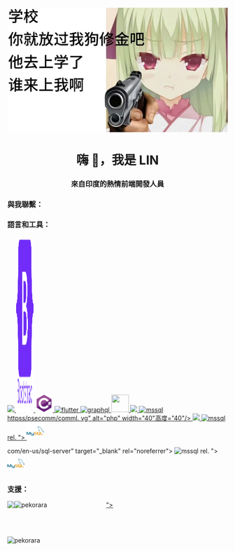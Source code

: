 ![image](owTwczDEBCfiAP7NAgGspDyhQzeE9AFVhIRBBm~tplv-pk90l89vgd-crop-center_864_486.jpeg)

<h1 align="center">嗨 👋，我是 LIN</h1>
<h3 align="center">來自印度的熱情前端開發人員</h3>

<h3 align="left">與我聯繫：</h3>
<p align="left">
</p>

<h3 align="left">語言和工具：</h3>
<p align="left"> <a href="https://developer.android.com" target="_blank" rel="noreferrer"> <img src="https://raw.githubusercontent.com/devicons/devicon/master/icons/android/android-original-markmark.svg="m="and> p.com" target="_blank" rel="noreferrer"> <img src="https://raw.githubusercontent.com/devicons/devicon/master/icons/bootstrap/bootstrap-plain-wordmark.svg" alt="bootstrap" width="40" height="400>" .coms <p.com/Pt.coms="40> 4098>>>>>>>>>>>>>>>>>>>>>完成/C=L=>com9.com9. ank" rel="noreferrer"> <img src="https://raw.githubusercontent.com/devicons/devicon/master/icons/csharp/csharp-original.svg" alt="csharp" width="40" height="40"/> </a> <a href="https://www.w3schools.com/Tc​​xs/"p=c​​ooo​​oo relools.com/c​​x3schools.com/Ft." .com/devicons/devicon/master/icons/css3/css3-original-wordmark.svg" alt="css3" width="40" height="40"/> </a> <a href="https://dart.dev" target="_blank" rel="noreferr; alt="dart" width="40"高度="40"/> </a> <a href="https://flutter.dev" target="_blank" rel="noreferrer"> <img src="https://www.vectorlogo.zone/logos/flutterio/flutterio-icon.svg" alt="flutter" width="40" heighty="Ax; ="noreferrer"> <img src="https://www.vectorlogo.zone/logos/graphql/graphql-icon.svg" alt="graphql" width="40" height="40"/> </a> <a href="https://www.w3.org/html/" get="_m/ 從" get="_Fle)> src="https://raw.githubusercontent.com/devicons/devicon/master/icons/html5/html5-original-wordmark.svg" alt="html5" width="40" height="40"/> </a> <a href="https://www.adobe.com/in/products/rel/pixed s​​id/not.com/Lowcom="wno/unal="kp. www.vectorlogo.zone/logos/adobe_illustrator/adobe_illustrator-icon.svg” alt="illustrator" width="40" height="40"/> </a> <a href="https://developer.mozilla.org/en-US/docs/Web/Web/WebScript" target="_blank" rel="noreferrer"> <img src="https://raw.m/週/p5m/tmm/p5m/tem/p5m alt="javascript" width="40" height="40"/> </a> <a href="https://kotlinlang.org" target="_blank" rel="noreferrer"> <img src="https://www.vectorlogo.zone/logos/kotlinlang/kotlinlang-Dunter/kotlin" ://www.microsoft.com/en-us/sql-server" target="_blank" rel="noreferrer"> <img src="https://www.svgrepo.com/show/303229/microsoft-sql-server-logo.svg" alt="mssql" width="40" height="40"/> </a> <a href="https://www.mysql.com/nno.mysql.o. /devicons/devicon/master/icons/mysql/mysql-original-wordmark.svg" alt="mysql" width="40" height="40"/> </a> <a href="https://www.php.net" target="_blank" rel="noreferrer">httpss/psecomm/comml. vg" alt="php" width="40"高度="40"/> </a> <a href="https://vuejs.org/" target="_blank" rel="noreferrer"> <img src="https://raw.githubusercontent.com/devicons/devicon/master/icons/vuejs/vuejs-original-sad-c​​iginal-sad​​m'gcom/en-us/sql-server" target="_blank" rel="noreferrer"> <img src="https://www.svgrepo.com/show/303229/microsoft-sql-server-logo.svg" alt="mssql" width="40" height="40"/="msql"sql)> rel. "> <img src="https://raw.githubusercontent.com/devicons/devicon/master/icons/mysql/mysql-original-wordmark.svg" alt="mysql" width="40" height="40"/> </a> <a href="https://www.php.net" getrel="40"/> </a> <a href="https://www.php.net" getrel=r. src="https://raw.githubusercontent.com/devicons/devicon/master/icons/php/php-original.svg" alt="php" width="40" height="40"/> </a> <a href="https://vuej​​s.org/" target="_blankm="m/pt_blanks <no​​patm​​k_blhm/t. s/vuejs/vuejs-original-wordmark.svg" alt="vuejs" width="40" height="40"/> </a> </p>com/en-us/sql-server" target="_blank" rel="noreferrer"> <img src="https://www.svgrepo.com/show/303229/microsoft-sql-server-logo.svg" alt="mssql" width="40" height="40"/="msql"sql)> rel. "> <img src="https://raw.githubusercontent.com/devicons/devicon/master/icons/mysql/mysql-original-wordmark.svg" alt="mysql" width="40" height="40"/> </a> <a href="https://www.php.net" getrel="40"/> </a> <a href="https://www.php.net" getrel=r. src="https://raw.githubusercontent.com/devicons/devicon/master/icons/php/php-original.svg" alt="php" width="40" height="40"/> </a> <a href="https://vuej​​s.org/" target="_blankm="m/pt_blanks <no​​patm​​k_blhm/t. s/vuejs/vuejs-original-wordmark.svg" alt="vuejs" width="40" height="40"/> </a> </p>

<h3 align="left">支援：</h3>
<p> <a href="https://www.buymeacoffee.com/pekorara"> <img align="left" src="https://cdn.buymeacoffee.com/buttons/v2/default-yellow.png" height="50"id="bid="bad> "> <img align="left" src="https://cdn.ko-fi.com/cdn/kofi3.png?v=3" height="50" width="210" alt="pekorara" /></a> </p> <br><br>

<p><img align="center" src="https://github-readme-stats.vercel.app/api/top-langs?username=pekorara&show_icons=true&locale=en&layout=compact" alt="pekorara" /></p>
